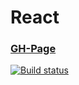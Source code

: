 # React

### [GH-Page](https://89yamal.github.io/react-composition-decomposition/)

[![Build status](https://ci.appveyor.com/api/projects/status/s39jhlfkgc4q5woq?svg=true)](https://ci.appveyor.com/project/89YAMAL/react-composition-decomposition)





